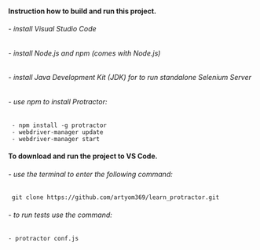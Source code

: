 
#### Instruction how to build and run this project.

###### - install Visual Studio Code
###### - install Node.js and npm (comes with Node.js)
###### - install Java Development Kit (JDK) for to run standalone Selenium Server
###### - use npm to install Protractor:
	 - npm install -g protractor
	 - webdriver-manager update
	 - webdriver-manager start
#### To download and run the project to VS Code.
###### - use the terminal to enter the following command:
	 git clone https://github.com/artyom369/learn_protractor.git 
###### - to run tests use the command:
	- protractor conf.js
